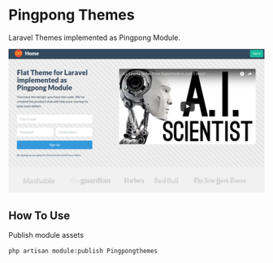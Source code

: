 # Pingpong Themes
Laravel Themes implemented as Pingpong Module.

![Flat Theme](https://raw.githubusercontent.com/mtasuandi/pingpong-themes/master/Assets/images/theme-preview.png)

## How To Use
Publish module assets
```
php artisan module:publish Pingpongthemes
```

